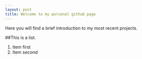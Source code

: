 ```yaml
---
layout: post
title: Welcome to my personal github page
---
```


Here you will find a brief introduction to my most recent projects.

##This is a list.
  1. Item first
  2. Item second
  
